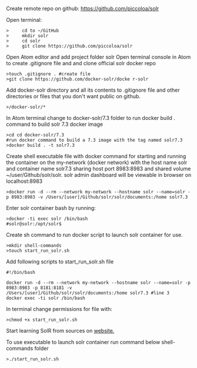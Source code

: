 Create remote repo on github:
https://github.com/piccoloa/solr

Open terminal:

    >     cd to ~/GitHub
    >     mkdir solr
    >     cd solr
    >     git clone https://github.com/piccoloa/solr

Open Atom editor and add project folder solr
Open terminal console in Atom to create .gitignore file and and clone official solr docker repo

    >touch .gitignore . #create file
    >git clone https://github.com/docker-solr/docke r-solr

Add docker-solr directory and all its contents to .gitignore file and other directories or files that you don't want public on github.

    >/docker-solr/*

In Atom terminal change to docker-solr/7.3 folder to run docker build . command to build solr 7.3 docker image

    >cd cd docker-solr/7.3
    #run docker command to build a 7.3 image with the tag named solr7.3
    >docker build . -t solr7.3


Create shell executable file with docker command for starting and running the container on the my-network (docker network) with the host name solr and container name solr7.3 sharing host port 8983:8983 and shared volume ~/user/Github/solr/solr.  solr admin dashboard will be viewable in browser on localhost:8983

	>docker run -d --rm --network my-network --hostname solr --name=solr -p 8983:8983 -v /Users/[user]/Github/solr/solr/documents:/home solr7.3

Enter solr container bash by running:

    >docker -ti exec solr /bin/bash
    #solr@solr:/opt/solr$

Create sh command to run docker script to launch solr container for use.

	>mkdir shell-commands
	>touch start_run_solr.sh

Add following scripts to start_run_solr.sh file

    #!/bin/bash

	docker run -d --rm --network my-network --hostname solr --name=solr -p 8983:8983 -p 8181:8181 -v /Users/[user]/Github/solr/solr/documents:/home solr7.3 #line 3
	docker exec -ti solr /bin/bash

In terminal change permissions for file with:

	>chmod +x start_run_solr.sh


Start learning SolR from sources on [website.](http://lucene.apache.org/solr/resources.html)

To use executable to launch solr container run command below shell-commands folder

	>./start_run_solr.sh

